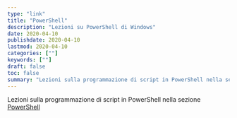 ```yaml
---
type: "link"
title: "PowerShell"
description: "Lezioni su PowerShell di Windows"
date: 2020-04-10
publishdate: 2020-04-10
lastmod: 2020-04-10
categories: [""]
keywords: [""]
draft: false
toc: false
summary: "Lezioni sulla programmazione di script in PowerShell nella sezione <a href='/coding/shell/powershell'>PowerShell</a>"
---
```


Lezioni sulla programmazione di script in PowerShell nella sezione <a href='/coding/shell/powershell'>PowerShell</a>
